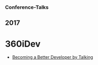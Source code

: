 ### Conference-Talks

## 2017

# 360iDev
- [Becoming a Better Developer by Talking](https://github.com/DevWithTheHair/Conference-Talks/tree/master/Becoming-a-Better-Developer-by-Talking)
